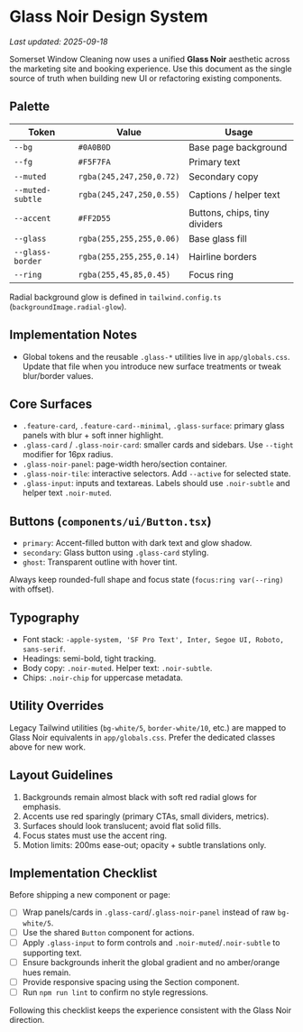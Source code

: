 # Glass Noir Design System

_Last updated: 2025-09-18_

Somerset Window Cleaning now uses a unified **Glass Noir** aesthetic across the marketing site and booking experience. Use this document as the single source of truth when building new UI or refactoring existing components.

## Palette

| Token             | Value                           | Usage                                              |
| ----------------- | ------------------------------- | -------------------------------------------------- |
| `--bg`            | `#0A0B0D`                       | Base page background                               |
| `--fg`            | `#F5F7FA`                       | Primary text                                       |
| `--muted`         | `rgba(245,247,250,0.72)`        | Secondary copy                                     |
| `--muted-subtle`  | `rgba(245,247,250,0.55)`        | Captions / helper text                             |
| `--accent`        | `#FF2D55`                       | Buttons, chips, tiny dividers                      |
| `--glass`         | `rgba(255,255,255,0.06)`        | Base glass fill                                    |
| `--glass-border`  | `rgba(255,255,255,0.14)`        | Hairline borders                                   |
| `--ring`          | `rgba(255,45,85,0.45)`          | Focus ring                                         |

Radial background glow is defined in `tailwind.config.ts` (`backgroundImage.radial-glow`).

## Implementation Notes

- Global tokens and the reusable `.glass-*` utilities live in `app/globals.css`. Update that file when you introduce new surface treatments or tweak blur/border values.

## Core Surfaces

- `.feature-card`, `.feature-card--minimal`, `.glass-surface`: primary glass panels with blur + soft inner highlight.
- `.glass-card` / `.glass-noir-card`: smaller cards and sidebars. Use `--tight` modifier for 16px radius.
- `.glass-noir-panel`: page-width hero/section container.
- `.glass-noir-tile`: interactive selectors. Add `--active` for selected state.
- `.glass-input`: inputs and textareas. Labels should use `.noir-subtle` and helper text `.noir-muted`.

## Buttons (`components/ui/Button.tsx`)

- `primary`: Accent-filled button with dark text and glow shadow.
- `secondary`: Glass button using `.glass-card` styling.
- `ghost`: Transparent outline with hover tint.

Always keep rounded-full shape and focus state (`focus:ring var(--ring)` with offset).

## Typography

- Font stack: `-apple-system, 'SF Pro Text', Inter, Segoe UI, Roboto, sans-serif`.
- Headings: semi-bold, tight tracking.
- Body copy: `.noir-muted`. Helper text: `.noir-subtle`.
- Chips: `.noir-chip` for uppercase metadata.

## Utility Overrides

Legacy Tailwind utilities (`bg-white/5`, `border-white/10`, etc.) are mapped to Glass Noir equivalents in `app/globals.css`. Prefer the dedicated classes above for new work.

## Layout Guidelines

1. Backgrounds remain almost black with soft red radial glows for emphasis.
2. Accents use red sparingly (primary CTAs, small dividers, metrics).
3. Surfaces should look translucent; avoid flat solid fills.
4. Focus states must use the accent ring.
5. Motion limits: 200ms ease-out; opacity + subtle translations only.

## Implementation Checklist

Before shipping a new component or page:

- [ ] Wrap panels/cards in `.glass-card`/`.glass-noir-panel` instead of raw `bg-white/5`.
- [ ] Use the shared `Button` component for actions.
- [ ] Apply `.glass-input` to form controls and `.noir-muted`/`.noir-subtle` to supporting text.
- [ ] Ensure backgrounds inherit the global gradient and no amber/orange hues remain.
- [ ] Provide responsive spacing using the Section component.
- [ ] Run `npm run lint` to confirm no style regressions.

Following this checklist keeps the experience consistent with the Glass Noir direction.
